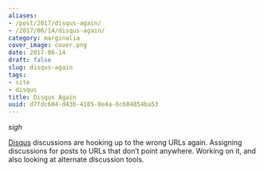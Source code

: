 ```yaml
---
aliases:
- /post/2017/disqus-again/
- /2017/06/14/disqus-again/
category: marginalia
cover_image: cover.png
date: 2017-06-14
draft: false
slug: disqus-again
tags:
- site
- disqus
title: Disqus Again
uuid: d7fdc604-d43b-4185-8e4a-6c604854ba53
---
```


*sigh*

[Disqus](https://disqus.com/) discussions are hooking up to the wrong URLs again.
Assigning discussions for posts to URLs that don’t point anywhere.
Working on it, and also looking at alternate discussion tools.